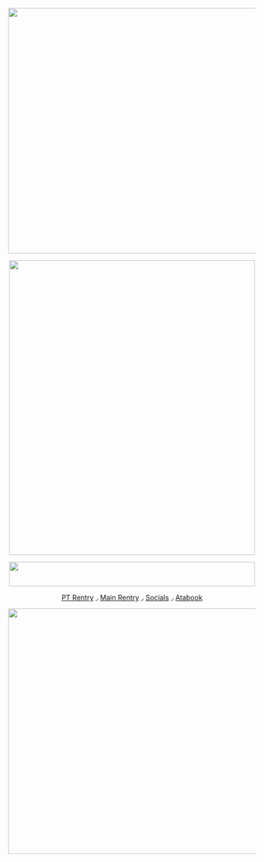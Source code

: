 <p align="center">
<img src="https://64.media.tumblr.com/5e482c3006db218065d402e1d52b057a/2a6ba979c585bbd6-d3/s400x600/287b95e355f44c8141822a07d304ad5445f17133.pnj" width="600" align="center" class="fr-fir fr-dii" height="500"></div>
</p>
<p align="center">
<img src="https://files.catbox.moe/qdij0s.jpg" width="500" align="center" class="fr-fir fr-dii" height="600"></div>
</p>
<p align="center">
<img src="https://64.media.tumblr.com/a5d1d45c78d6f6f65f685b2980106e2e/9b360b95216ccc4d-31/s250x400/8dab26584fdf6411f64526e754c12947989cdf0b.pnj" width="500" align="center" class="fr-fir fr-dii" height="50"></div>
</p>
  <div>
    <p align="center">
<a href="https://rentry.co/douublefedora">PT Rentry</a> ◞ <a href="https://rentry.co/gaviin">Main Rentry</a> ◞ <a href="https://rentry.co/-mybloodmysoul">Socials</a> ◞ <a href="https://gavin.atabook.org/">Atabook</a>
    </p>
<p align="center">
<img src="https://64.media.tumblr.com/1a6f2f2f7464cab6959e5ca8a1220c85/2a6ba979c585bbd6-35/s400x600/3a9472bc8dca1022a8aaa667adfaf45674ad5d81.pnj" width="600" align="center" class="fr-fir fr-dii" height="500"></div>
